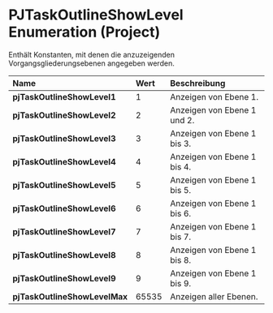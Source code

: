
# PJTaskOutlineShowLevel Enumeration (Project)

Enthält Konstanten, mit denen die anzuzeigenden Vorgangsgliederungsebenen angegeben werden.



|**Name**|**Wert**|**Beschreibung**|
|:-----|:-----|:-----|
|**pjTaskOutlineShowLevel1**|1|Anzeigen von Ebene 1.|
|**pjTaskOutlineShowLevel2**|2|Anzeigen von Ebene 1 und 2.|
|**pjTaskOutlineShowLevel3**|3|Anzeigen von Ebene 1 bis 3.|
|**pjTaskOutlineShowLevel4**|4|Anzeigen von Ebene 1 bis 4.|
|**pjTaskOutlineShowLevel5**|5|Anzeigen von Ebene 1 bis 5.|
|**pjTaskOutlineShowLevel6**|6|Anzeigen von Ebene 1 bis 6.|
|**pjTaskOutlineShowLevel7**|7|Anzeigen von Ebene 1 bis 7.|
|**pjTaskOutlineShowLevel8**|8|Anzeigen von Ebene 1 bis 8.|
|**pjTaskOutlineShowLevel9**|9|Anzeigen von Ebene 1 bis 9.|
|**pjTaskOutlineShowLevelMax**|65535|Anzeigen aller Ebenen.|
